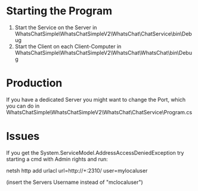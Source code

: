 # Starting the Program
1. Start the Service on the Server in WhatsChatSimple\WhatsChatSimpleV2\WhatsChat\ChatService\bin\Debug
2. Start the Client on each Client-Computer in WhatsChatSimple\WhatsChatSimpleV2\WhatsChat\WhatsChat\bin\Debug

# Production
If you have a dedicated Server you might want to change the Port, which you can do in WhatsChatSimple\WhatsChatSimpleV2\WhatsChat\ChatService\Program.cs

# Issues
If you get the System.ServiceModel.AddressAccessDeniedException try starting a cmd with Admin rights and run:

netsh http add urlacl url=http://+:2310/ user=mylocaluser

(insert the Servers Username instead of "mclocaluser")